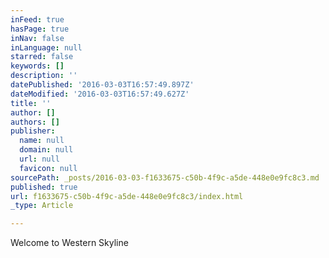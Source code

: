 ```yaml
---
inFeed: true
hasPage: true
inNav: false
inLanguage: null
starred: false
keywords: []
description: ''
datePublished: '2016-03-03T16:57:49.897Z'
dateModified: '2016-03-03T16:57:49.627Z'
title: ''
author: []
authors: []
publisher:
  name: null
  domain: null
  url: null
  favicon: null
sourcePath: _posts/2016-03-03-f1633675-c50b-4f9c-a5de-448e0e9fc8c3.md
published: true
url: f1633675-c50b-4f9c-a5de-448e0e9fc8c3/index.html
_type: Article

---
```

Welcome to Western Skyline